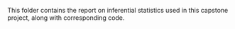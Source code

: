 This folder contains the report on inferential statistics used in this capstone project, along with corresponding code.

